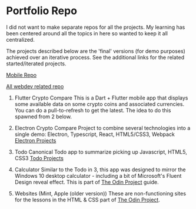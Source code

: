 # Portfolio Repo

I did not want to make separate repos for all the projects. My learning has been centered around all the topics in here so wanted to keep it all centralized.

The projects described below are the 'final' versions (for demo purposes) achieved over an iterative process. See the additional links for the related started/iterated projects.

[Mobile Repo](https://github.com/sparkydasrath/mobile)

[All webdev related repo](https://github.com/sparkydasrath/webdev)

1. Flutter Crypto Compare
This is a Dart + Flutter mobile app that displays some available data on some crypto coins and associated currencies. You can do a pull-to-refresh to get the latest. The idea to do this spawned from 2 below. 

2. Electron Crypto Compare
Project to combine several technologies into a single demo: Electron, Typescript, React, HTML5/CSS3, Webpack 
[Electron Projects](https://github.com/sparkydasrath/webdev/tree/master/electron)

3. Todo
Canonical Todo app to summarize picking up Javascript, HTML5, CSS3
[Todo Projects](https://github.com/sparkydasrath/webdev/tree/master/todo)

4. Calculator
Similar to the Todo in 3, this app was designed to mirror the Windows 10 desktop calculator - including a bit of Microsoft's Fluent Design reveal effect. This is part of [The Odin Project](https://www.theodinproject.com/) guide.

5. Websites (Mint, Apple (older version))
These are non-functioning sites for the lessons in the HTML & CSS part of [The Odin Project](https://www.theodinproject.com/). 

